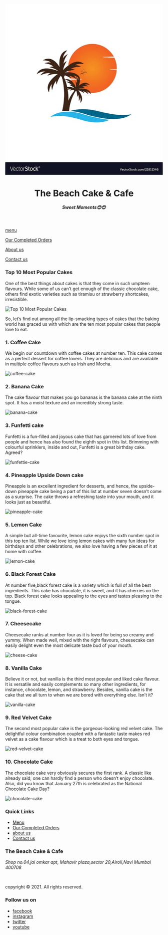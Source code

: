 <!DOCTYPE html>
<html>
    <head>
        <title>Menu_page</title>
        <link href="../css/960_12_col.css" rel="stylesheet"/>
        <link href="../css/menu.css" rel="stylesheet"/>
        <link rel="stylesheet" href="../css/menu_page.css">
    </head>
    <body>
        <div class="container_12">
            <header>
                <div class="grid_4">
                    <img src="/media/logo.png" alt="logo" class="headerimg"/>
                </div>
                <div class="grid_8">
                        <h1 id="h1name">The Beach Cake & Cafe</h1>
                        <h5 id="h2name"><i> Sweet Moments</i>&#128522;&#128522;</h5>
                </div>
                <div class="clear"></div>
            </header>
            <nav>
                <div class="grid_3 menu-item">
                    <p>
                        <a href="../html/menu.html">menu</a>
                    </p>
                </div>
                <div class="grid_3 menu-item"><p>
                    <a href="../html/CompletedOrders.html">Our Completed Orders</a>
                </p></div>
                <div class="grid_3 menu-item"><p>
                    <a href="../html/aboutus.html">About us</a>
                </p></div>
                <div class="grid_3 menu-item"><p>
                    <a href="../html/contactus.html">Contact us</a>
                </p></div>
                <div class="clear"></div>
            </nav>
           <section class="menupage">
               <div class="grid_12">
                  <h3>Top 10 Most Popular Cakes</h3> 
                  <p>One of the best things about cakes is that they come in such umpteen flavours. While some of us can’t get enough of the classic chocolate cake, others find exotic varieties such as tiramisu or strawberry shortcakes, irresistible.
                  </p>
                  <img src="../media/top.jpg" alt="Top 10 Most Popular Cakes">
                  <p>So, let’s find out among all the lip-smacking types of cakes that the baking world has graced us with which are the ten most popular cakes that people love to eat.</p>
               </div>
               <div class="clear"></div>
               <div class="grid_12">
                  <h3>1. Coffee Cake</h3> 
                  <p>We begin our countdown with coffee cakes at number ten. This cake comes as a perfect dessert for coffee lovers. They are delicious and are available in multiple coffee flavours such as Irish and Mocha.</p>
                  <img src="../media/coffee-cake.jpg" alt="coffee-cake">
               </div>
               <div class="clear"></div>
               <div class="grid_12">
                  <h3>2. Banana Cake</h3> 
                  <p>The cake flavour that makes you go bananas is the banana cake at the ninth spot. It has a moist texture and an incredibly strong taste.</p>
                  <img src="../media/banana-cake.jpg" alt="banana-cake">
               </div>
               <div class="clear"></div>
               <div class="grid_12">
                  <h3>3. Funfetti cake</h3> 
                  <p>Funfetti is a fun-filled and joyous cake that has garnered lots of love from people and hence has also found the eighth spot in this list. Brimming with colourful sprinklers, inside and out, Funfetti is a great birthday cake. Agreed?</p>
                  <img src="../media/funfettie-cake.jpg" alt="funfettie-cake">
               </div>
               <div class="clear"></div>
               <div class="grid_12">
                  <h3>4. Pineapple Upside Down cake</h3> 
                  <p>Pineapple is an excellent ingredient for desserts, and hence, the upside-down pineapple cake being a part of this list at number seven doesn’t come as a surprise. The cake throws a refreshing taste into your mouth, and it looks just as beautiful.</p>
                  <img src="../media/pineapple-cake.jpg" alt="pineapple-cake">
               </div>
               <div class="clear"></div>
               <div class="grid_12">
                  <h3>5. Lemon Cake</h3> 
                  <p>A simple but all-time favourite, lemon cake enjoys the sixth number spot in this top ten list. While we love icing lemon cakes with many fun ideas for birthdays and other celebrations, we also love having a few pieces of it at home with coffee.</p>
                  <img src="../media/lemon-cake.jpg" alt="lemon-cake">
               </div>
               <div class="clear"></div>
               <div class="grid_12">
                  <h3>6. Black Forest Cake</h3> 
                  <p>At number five,black forest cake is a variety which is full of all the best ingredients. This cake has chocolate, it is sweet, and it has cherries on the top. Black forest cake looks appealing to the eyes and tastes pleasing to the tongue.</p>
                  <img src="../media/black-forest-cake.jpg" alt="black-forest-cake">
               </div>
               <div class="clear"></div>
               <div class="grid_12">
                  <h3>7. Cheesecake</h3>
                  <p>Cheesecake ranks at number four as it is loved for being so creamy and yummy. When made well, mixed with the right flavours, cheesecake can easily delight even the most delicate taste bud of your mouth.</p>
                  <img src="../media/cheese-cake.jpg" alt="cheese-cake">
               </div>
               <div class="clear"></div>
               <div class="grid_12">
                  <h3>8. Vanilla Cake</h3>
                  <p>Believe it or not, but vanilla is the third most popular and liked cake flavour. It is versatile and easily complements so many other ingredients, for instance, chocolate, lemon, and strawberry. Besides, vanilla cake is the cake that we all turn to when we are bored with everything else. Isn’t it?</p>
                  <img src="../media/vanilla-cake.jpg" alt="vanilla-cake">
                </div>
                <div class="clear"></div>
                <div class="grid_12">
                  <h3>9. Red Velvet Cake</h3>
                  <p>The second most popular cake is the gorgeous-looking red velvet cake. The delightful colour combination coupled with a fantastic taste makes red velvet as a cake flavour which is a treat to both eyes and tongue.</p>
                  <img src="../media/red-velvet-cake.jpg" alt="red-velvet-cake">
                </div>
                <div class="clear"></div>
                <div class="grid_12">
                  <h3>10. Chocolate Cake</h3>
                  <p>The chocolate cake very obviously secures the first rank. A classic like already said; one can hardly find a person who doesn’t enjoy chocolate. Also, did you know that January 27th is celebrated as the National Chocolate Cake Day?</p>
                  <img src="../media/chocolate-cake.jpg" alt="chocolate-cake">
                </div>
                <div class="clear"></div>
            </section>
            <footer class="under">
                <div class="grid_3">
                    <h3>Quick Links</h3>
                    <ul>
                        <li><a href="/html/menu.html">Menu</a></li>
                        <li><a href="../html/CompletedOrders.html">Our Completed Orders</a></li>
                        <li><a href="../html/aboutus.html">about us</a></li>
                        <li><a href="../html/contactus.html">Contact us</a></li>
                    </ul>
                </div>
                <div class="grid_6">
                    <h3>The Beach Cake & Cafe</h3> 
                    <p><address>Shop no.04,jai omkar apt,
                        Mahavir plaza,sector 20,Airoli,Navi Mumbai 400708
                    </address></p><br>
                    <p id="under">copyright &copy; 2021. All rights reserved.</p>
                </div>
                <div class="grid_3">
                    <h3>Follow us on</h3>
                    <ul>
                        <li><a href="#">facebook</a></li>
                        <li><a href="https://instagram.com/the_beach_cake_and_cafe?igshid=18ekcs9393d68">instagram</a></li>
                        <li><a href="#">twitter</a></li>
                        <li><a href="#">youtube</a></li>
                    </ul>
                </div>
                <div class="clear"></div>
            </footer>
        </div>
    </body>
</html>

